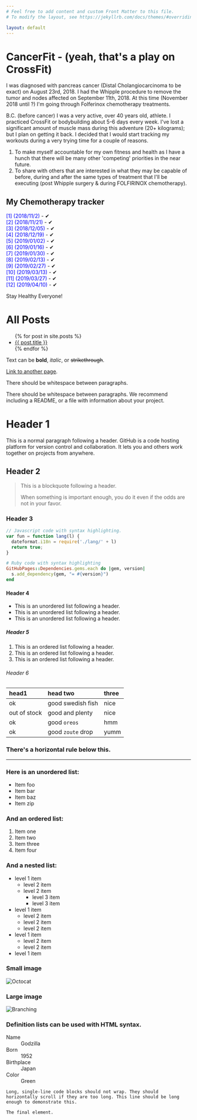 ```yaml
---
# Feel free to add content and custom Front Matter to this file.
# To modify the layout, see https://jekyllrb.com/docs/themes/#overriding-theme-defaults

layout: default
---
```

# CancerFit - (yeah, that's a play on CrossFit)
<p>I was diagnosed with pancreas cancer (Distal Cholangiocarcinoma to be exact) on August 23rd, 2018.  I had the Whipple procedure 
to remove the tumor and nodes affected on September 11th, 2018.  At this time (November 2018 until ?) I'm going through Folferinox 
chemotherapy treatments.</p>

<p>B.C. (before cancer) I was a very active, over 40 years old, athlete.  I practiced CrossFit or bodybuilding about 5-6 days every 
week.  I've lost a significant amount of muscle mass during this adventure (20+ kilograms); but I plan on getting it back.  I 
decided that I would start tracking my workouts during a very trying time for a couple of reasons.</p>

<ol>
<li>To make myself accountable for my own fitness and health as I have a hunch that there will be many other 'competing' priorities 
in the near future.</li>
<li>To share with others that are interested in what they may be capable of before, during and after the same types of treatment 
that I'll be executing (post Whipple surgery &amp; during FOLFIRINOX chemotherapy).</li>
</ol>

## My Chemotherapy tracker
<p class="has-text-color has-very-dark-gray-color"> <span style="color: #0000ff;">[1] (2018/11/2)</span>   - &#x2714;<br> 
    <span style="color: #0000ff;">[2] (2018/11/21)</span> - &#x2714;<br> 
    <span style="color: #0000ff;">[3] (2018/12/05)</span>  - &#x2714;<br> 
    <span style="color: #0000ff;">[4] (2018/12/19)</span> - &#x2714;<br> 
    <span style="color: #0000ff;">[5] (2019/01/02)</span> - &#x2714;<br> 
    <span style="color: #0000ff;">[6] (2019/01/16)</span> - &#x2714;<br> 
    <span style="color: #0000ff;">[7] (2019/01/30)</span> - &#x2714;<br> 
    <span style="color: #0000ff;">[8] (2019/02/13)</span> - &#x2714;<br> 
    <span style="color: #0000ff;">[9] (2019/02/27)</span> - &#x2714;<br> 
    <span style="color: #0000ff;">[10] (2019/03/13)</span> - &#x2714;<br> 
    <span style="color: #0000ff;">[11] (2019/03/27)</span> - &#x2714;<br> 
    <span style="color: #0000ff;">[12] (2019/04/10)</span> - &#x2714;<br> 
</p>

<p>Stay Healthy Everyone!</p>

# All Posts

<ul>
  {% for post in site.posts %}
    <li>
      <a href="{{ post.url }}">{{ post.title }}</a>
    </li>
  {% endfor %}
</ul>


Text can be **bold**, _italic_, or ~~strikethrough~~.

[Link to another page](./another-page.html).

There should be whitespace between paragraphs.

There should be whitespace between paragraphs. We recommend including a README, or a file with information about your project.

# Header 1

This is a normal paragraph following a header. GitHub is a code hosting platform for version control and collaboration. It lets you and others work together on projects from anywhere.

## Header 2

> This is a blockquote following a header.
>
> When something is important enough, you do it even if the odds are not in your favor.

### Header 3

```js
// Javascript code with syntax highlighting.
var fun = function lang(l) {
  dateformat.i18n = require('./lang/' + l)
  return true;
}
```

```ruby
# Ruby code with syntax highlighting
GitHubPages::Dependencies.gems.each do |gem, version|
  s.add_dependency(gem, "= #{version}")
end
```

#### Header 4

*   This is an unordered list following a header.
*   This is an unordered list following a header.
*   This is an unordered list following a header.

##### Header 5

1.  This is an ordered list following a header.
2.  This is an ordered list following a header.
3.  This is an ordered list following a header.

###### Header 6

| head1        | head two          | three |
|:-------------|:------------------|:------|
| ok           | good swedish fish | nice  |
| out of stock | good and plenty   | nice  |
| ok           | good `oreos`      | hmm   |
| ok           | good `zoute` drop | yumm  |

### There's a horizontal rule below this.

* * *

### Here is an unordered list:

*   Item foo
*   Item bar
*   Item baz
*   Item zip

### And an ordered list:

1.  Item one
1.  Item two
1.  Item three
1.  Item four

### And a nested list:

- level 1 item
  - level 2 item
  - level 2 item
    - level 3 item
    - level 3 item
- level 1 item
  - level 2 item
  - level 2 item
  - level 2 item
- level 1 item
  - level 2 item
  - level 2 item
- level 1 item

### Small image

![Octocat](https://github.githubassets.com/images/icons/emoji/octocat.png)

### Large image

![Branching](https://guides.github.com/activities/hello-world/branching.png)


### Definition lists can be used with HTML syntax.

<dl>
<dt>Name</dt>
<dd>Godzilla</dd>
<dt>Born</dt>
<dd>1952</dd>
<dt>Birthplace</dt>
<dd>Japan</dd>
<dt>Color</dt>
<dd>Green</dd>
</dl>

```
Long, single-line code blocks should not wrap. They should horizontally scroll if they are too long. This line should be long enough to demonstrate this.
```

```
The final element.
```